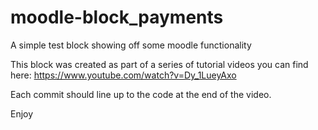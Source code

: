 # moodle-block_payments
A simple test block showing off some moodle functionality

This block was created as part of a series of tutorial videos you can find here:
https://www.youtube.com/watch?v=Dy_1LueyAxo

Each commit should line up to the code at the end of the video.

Enjoy
